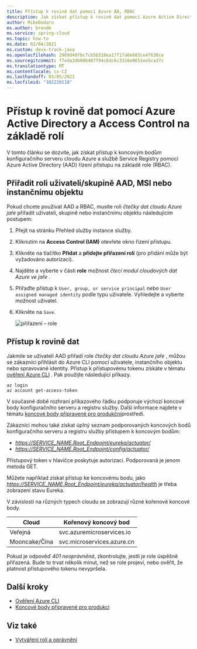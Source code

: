 ```yaml
---
title: Přístup k rovině dat pomocí Azure AD, RBAC
description: Jak získat přístup k rovině dat pomocí Azure Active Directory řízení přístupu na základě role.
author: MikeDodaro
ms.author: brendm
ms.service: spring-cloud
ms.topic: how-to
ms.date: 02/04/2021
ms.custom: devx-track-java
ms.openlocfilehash: 2909d40fbc7cb5b310ea17f17a6e683ce47638ce
ms.sourcegitcommit: f7eda3db606407f94c6dc6c3316e0651ee5ca37c
ms.translationtype: MT
ms.contentlocale: cs-CZ
ms.lasthandoff: 03/05/2021
ms.locfileid: "102220118"
---
```

# <a name="access-the-data-plane-with-azure-active-directory-and-role-based-access-control"></a>Přístup k rovině dat pomocí Azure Active Directory a Access Control na základě rolí

V tomto článku se dozvíte, jak získat přístup k koncovým bodům konfiguračního serveru cloudu Azure a službě Service Registry pomocí Azure Active Directory (AAD) řízení přístupu na základě role (RBAC).

## <a name="assign-role-to-aad-usergroup-msi-or-service-principal"></a>Přiřadit roli uživateli/skupině AAD, MSI nebo instančnímu objektu

Pokud chcete používat AAD a RBAC, musíte roli *čtečky dat cloudu Azure jaře* přiřadit uživateli, skupině nebo instančnímu objektu následujícím postupem:

1. Přejít na stránku Přehled služby instance služby.

2. Kliknutím na **Access Control (IAM)** otevřete okno řízení přístupu.

3. Klikněte na tlačítko **Přidat** a **přidejte přiřazení rolí** (pro přidání může být vyžadováno autorizaci).

4. Najděte a vyberte v části **role** možnost *čtecí modul cloudových dat Azure ve jaře* .
5. Přiřaďte přístup k `User, group, or service principal` nebo `User assigned managed identity` podle typu uživatele. Vyhledejte a vyberte možnost uživatel.  
6. Klikněte na `Save`.

   ![přiřazení – role](media/access-data-plane-aad-rbac/assign-data-reader-role.png)

## <a name="access-data-plane"></a>Přístup k rovině dat

Jakmile se uživateli AAD přiřadí role *čtečky dat cloudu Azure jaře* , můžou se zákazníci přihlásit do Azure CLI pomocí uživatele, instančního objektu nebo spravované identity.  Přístup k přístupovému tokenu získáte v tématu [ověření Azure CLI](https://docs.microsoft.com/cli/azure/authenticate-azure-cli) .  Pak použijte následující příkazy.

```azurecli
az login
az account get-access-token
```

V současné době rozhraní příkazového řádku podporuje výchozí koncové body konfiguračního serveru a registru služby. Další informace najdete v tématu [koncové body připravené pro produkční](https://docs.spring.io/spring-boot/docs/current/reference/htmlsingle/#production-ready-endpoints)prostředí. 

Zákazníci mohou také získat úplný seznam podporovaných koncových bodů konfiguračního serveru a registru služby přístupem k koncovým bodům:
* *https://SERVICE_NAME.Root_Endpoint/eureka/actuator/*
* *https://SERVICE_NAME.Root_Endpoint/config/actuator/* 

Přístupový token v hlavičce poskytuje autorizaci. Podporovaná je jenom metoda GET.

Můžete například získat přístup ke koncovému bodu, jako *https://SERVICE_NAME.Root_Endpoint/eureka/actuator/health* je třeba zobrazení stavu Eureka.

V závislosti na různých typech cloudu se zobrazují různé kořenové koncové body.

| Cloud          | Kořenový koncový bod              |
| -------------- | -------------------------- |
| Veřejná         | svc.azuremicroservices.io  |
| Mooncake/Čína | svc.microservices.azure.cn |

Pokud je odpověď *401 neoprávněná*, zkontrolujte, jestli je role úspěšně přiřazená.  Bude to trvat několik minut, než se role projeví, nebo ověřit, že platnost přístupového tokenu nevypršela.

## <a name="next-steps"></a>Další kroky
* [Ověření Azure CLI](https://docs.microsoft.com/cli/azure/authenticate-azure-cli)
* [Koncové body připravené pro produkci](https://docs.spring.io/spring-boot/docs/current/reference/htmlsingle/#production-ready-endpoints)

## <a name="see-also"></a>Viz také
* [Vytváření rolí a oprávnění](spring-cloud-howto-permissions.md)